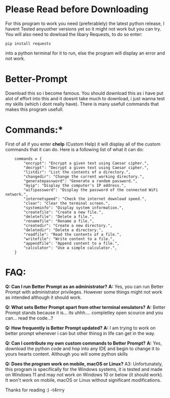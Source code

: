 # **Please Read before Downloading**
For this program to work you need (preferablely) the latest python release, I havent Tested anyuother versions yet so it might not work but you can try.
You will also need to dowload the libary Requests, to do so enter:
```
pip install requests
```
into a python terminal for it to run, else the program will display an error and not work.


# **Better-Prompt**
Download this so i become famous. You should download this as i have put alot of effort into this and it doesnt take much to 
download, i just wanna test my skills (which i dont really have). There is many usefull commands that makes this program usefull.

# **Commands:***
First of all if you enter **chelp** (Custom Help) it will display all of the custom commands that it can do. Here is a following list of what it can do:
```
    commands = {
        "encrypt": "Encrypt a given text using Caesar cipher.",
        "decrypt": "Decrypt a given text using Caesar cipher.",
        "listdir": "List the contents of a directory.",
        "changedir": "Change the current working directory.",
        "generatepassword": "Generate a random password.",
        "myip": "Display the computer's IP address.",
        "wifipassword": "Display the password of the connected WiFi network.",
        "internetspeed": "Check the internet download speed.",
        "clear": "Clear the terminal screen.",
        "systeminfo": "Display system information.",
        "createfile": "Create a new file.",
        "deletefile": "Delete a file.",
        "renamefile": "Rename a file.",
        "createdir": "Create a new directory.",
        "deletedir": "Delete a directory.",
        "readfile": "Read the contents of a file.",
        "writefile": "Write content to a file.",
        "appendfile": "Append content to a file.",
        "calculator": "Use a simple calculator.",
    }

```

# **FAQ:**

**Q: Can I run Better Prompt as an administrator?**
**A:** Yes, you can run Better Prompt with administrator privileges. However some things might not work as intended although it should work. 

**Q: What sets Better Prompt apart from other terminal emulators?**
**A:** Better Prompt stands because it is... its uhhh.... completley open scource and you can... read the code...?

**Q: How frequently is Better Prompt updated?**
**A:** I am trying to work on better prompt whenever i can but other thinsg in life can get in the way.

**Q: Can I contribute my own custom commands to Better Prompt?**
**A:** Yes, download the python code and hop into any IDE and begin to change it to yours hearts content. Although you will some
python skills

**Q: Does the program work on mobile, macOS or Linux?**
A3: Unfortunately, this program is specifically for the Windows systems, it is tested and made on Windows 11 and may not work on Windows 10 or below (it should work). It won't work on mobile, macOS or Linux without significant modifications.

Thanks for reading :)
                        -t4rrry
